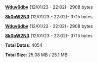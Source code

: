 [**Wduv6dbv**](/data/Wduv6dbv.txt) (12/01/23 - 22:02)- 2908 bytes

[**8k0pW2N3**](/data/8k0pW2N3.txt) (12/01/23 - 22:02)- 3715 bytes

[**Wduv6dbv**](/data/Wduv6dbv.txt) (12/01/23 - 22:02)- 2908 bytes

[**8k0pW2N3**](/data/8k0pW2N3.txt) (12/01/23 - 22:02)- 3715 bytes

**Total Datas**: 4054

**Total Size**: 25.08 MB / 25.1 MB